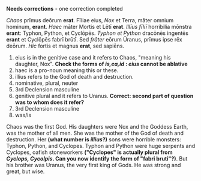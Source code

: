 **Needs corrections** - one correction completed

*Chaos* prīmus deōrum **erat**. Fīliae eius, *Nox* et Terra, māter omnium hominum, **erant**. *Haec* māter Mortis et Lētī **erat**. *Illīus fīliī* horribilia mōnstra **erant**: Typhon, Python, et Cyclōpēs. *Typhon et Python* dracōnēs ingentēs **erant** et Cyclōpēs fabrī brūtī. Sed *frāter* eōrum Ūranus, prīmus ipse rēx deōrum. *Hic* fortis et magnus **erat**, sed sapiēns.

1. eius is in the genitive case and it refers to Chaos, "meaning his daughter, Nox". **Check the forms of *is,ea,id* : *eius* cannot be ablative**
2. haec is a pro-noun meaning this or these.
3. illius refers to the God of death and destruction.
4. nominative, plural, neuter
5. 3rd Declension masculine
6. genitive plural and it refers to Uranus. **Correct: second part of question was to whom does it refer?**
7. 3rd Declension masculine
8. was/is


Chaos was the first God. His daughters were Nox and the Goddess Earth, was the mother of all men. She was the mother of the God of death and destruction. Her **(what number is *illius*?)** sons were horrible monsters: Typhon, Python, and Cyclopes. Typhon and Python were huge serpents and Cyclopes, oafish stoneworkers **("Cyclopes" is actually plural from *Cyclops, Cycolpis*.  Can you now identify the form of "fabri bruti"?)**. But his brother was Uranus, the very first king of Gods. He was strong and great, but wise.

